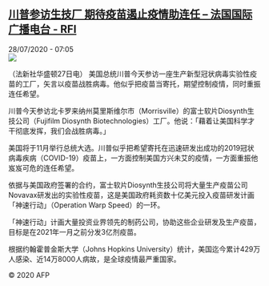 <!--1595915704000-->
[川普参访生技厂  期待疫苗遏止疫情助连任 – 法国国际广播电台 - RFI](http://www.rfi.fr//cn/contenu/20200728-%E5%B7%9D%E6%99%AE%E5%8F%82%E8%AE%BF%E7%94%9F%E6%8A%80%E5%8E%82-%E6%9C%9F%E5%BE%85%E7%96%AB%E8%8B%97%E9%81%8F%E6%AD%A2%E7%96%AB%E6%83%85%E5%8A%A9%E8%BF%9E%E4%BB%BB)
------

<div>28/07/2020 - 07:05</div><img src="https://s.rfi.fr/media/display/db611962-d094-11ea-ade6-005056bf87d6/w:310/p:16x9/int0003b.200728130502.jpg"><div class="t-content__body u-clearfix"><div class="m-interstitial"></div><p>（法新社华盛顿27日电）    美国总统川普今天参访一座生产新型冠状病毒实验性疫苗的工厂，矢言以疫苗战胜病毒。他似乎把疫苗当寄托，期望控制疫情，同时重振连任希望。</p><p>    川普今天参访北卡罗来纳州莫里斯维尔市（Morrisville）的富士软片Diosynth生技公司（Fujifilm Diosynth Biotechnologies）工厂。他说：「藉着让美国科学才干彻底发挥，我们会战胜病毒。」</p><p>    美国将于11月举行总统大选。川普似乎把希望寄托在迅速研发出成功的2019冠状病毒疾病（COVID-19）疫苗上，一方面控制美国方兴未艾的疫情，一方面重振他岌岌可危的连任希望。</p><p>    依据与美国政府签署的合约，富士软片Diosynth生技公司将大量生产疫苗公司Novavax研发出的实验性疫苗，这是美国政府耗资数十亿美元投入疫苗研发计画「神速行动」（Operation Warp Speed）的一环。</p><p>    「神速行动」计画大量投资业界领先的制药公司，协助这些企业研发及生产疫苗，目标是在2021年一月之前分发3亿剂疫苗。</p><p>    根据约翰霍普金斯大学（Johns Hopkins University）统计，美国迄今累计429万人感染、近14万8000人病故，是全球疫情最严重国家。</p><p class="t-copyright">© 2020 AFP</p>        </div>
